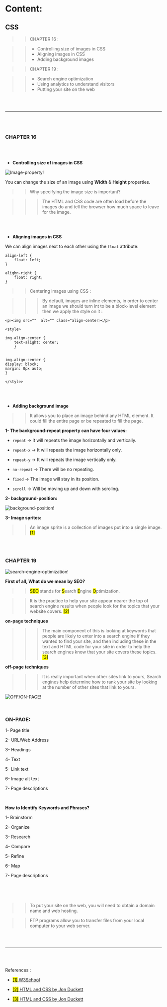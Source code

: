 # Content: 

## CSS

>> CHAPTER 16 : 

>> * Controlling size of images in CSS
>> * Aligning images in CSS
>> * Adding background images


>> CHAPTER 19 : 

>> * Search engine optimization
>> * Using analytics to understand visitors
>> * Putting your site on the web


<br>
<br>
<hr>
<br>
<br>


### CHAPTER 16

<br>
<br>

+ **Controlling size of images in CSS**

![Image-property!](https://bitsofco.de/content/images/2016/06/repeat.png)


You can change the size of an image using **Width** & **Height** properties.

>> Why specifying the image size is important?

>>> The HTML and CSS code are often load before the images do and tell the browser how much space to leave for the image.


<br>
<br>

+ **Aligning images in CSS**


We can align images next to each other using the ``float`` attribute: 

```
align-left {
    float: left;
}

alighn-right {
    float: right;
}
```
>> Centering images using CSS : 

>>> By default, images are inline elements, in order to center an image we should turn int to be a block-level element then we apply the style on it : 

```
<p><img src=""  alt="" class="align-center></p>

<style>

img.align-center { 
    text-alight: center;
    }


img.align-center {
display: block;
margin: 0px auto;
} 

</style>

```


<br>
<br>



+ **Adding background image**

>> It allows you to place an image behind any HTML element. It could fill the entire page or be repeated to fill the page.


**1- The background-repeat property can have four values:**

* ``repeat`` -> It will repeats the image horizontally and vertically.

* ``repeat-x`` ->  It will repeats the image horizontally only.

* ``repeat-y`` -> It will repeats the image vertically only.

* ``no-repeat`` -> There will be no repeating.

* ``fixed`` -> The image will stay in its position.

* ``scroll`` -> Will be moving up and down with scroling.


**2- background-position:**

![background-position!](https://www.tutorialrepublic.com/lib/images/background-position-illustration.png)


**3- Image sprites:**

>> An image sprite is a collection of images put into a single image. <mark>[1]</mark>

<br>
<br>

### CHAPTER 19


![search-engine-optimization!](https://ciirs.com/wp-content/uploads/2021/03/seoimage.jpg)


**First of all, What do we mean by SEO?**

>> <mark>SEO</mark> stands for <mark>S</mark>earch <mark>E</mark>ngine <mark>O</mark>ptimization. 

>> It is the practice to help your site appear nearer the top of search engine results when people look for the topics that your website covers. <mark>[2]</mark>


**on-page techniques** 

>>> The main component of this is looking at keywords that people are likely to enter into a search engine if they wanted to find your site, and then including these in the text and HTML code for your site in order to help the search engines know that your site covers these topics. <mark>[3]</mark>



**off-page techniques**

>>> It is really important when other sites link to yours, Search engines help determine how to rank your site by looking at the number of other sites that link to yours.


![OFF/ON-PAGE!](https://www.mrgeek.pk/wp-content/uploads/2020/07/offpage-seo-on-off-page.png)


<br>

### ON-PAGE: 

1- Page title

2- URL/Web Address

3- Headings

4- Text

5- Link text

6- Image alt text

7- Page descriptions

<br>

**How to Identify Keywords and Phrases?**

1- Brainstorm

2- Organize

3- Research

4- Compare

5- Refine

6- Map

7- Page descriptions


<br>
<br>
<br>

>> To put your site on the web, you will need to obtain a domain name and web hosting.

>> FTP programs allow you to transfer files from your local computer to your web server.




<br>
<br>
<hr>
<br>
<br>


References :

* [<mark>[1]</mark> W3School](https://www.w3schools.com/css/css_image_sprites.asp)

* [<mark>[2]</mark> HTML and CSS by Jon Duckett](https://CSS/book)

* [<mark>[3]</mark> HTML and CSS by Jon Duckett](https://CSS/book)

